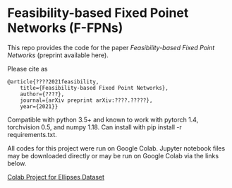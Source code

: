 # Feasibility-based Fixed Poinet Networks (F-FPNs)

This repo provides the code for the paper _Feasibility-based Fixed Point Networks_ (preprint available here). 

Please cite as

    @article{????2021feasibility,
        title={Feasibility-based Fixed Point Networks},
        author={????},
        journal={arXiv preprint arXiv:????.?????},
        year={2021}}

Compatible with python 3.5+ and known to work with pytorch 1.4, torchvision 0.5, and numpy 1.18. Can install with pip install -r requirements.txt.

All codes for this project were run on Google Colab. Jupyter notebook files may be downloaded directly or may be run on Google Colab via the links below.

[Colab Project for Ellipses Dataset](https://colab.research.google.com/drive/1Tl3nMPyWfB-FKRzWKJWGjAI99hqVqj_Q?usp=sharing)
